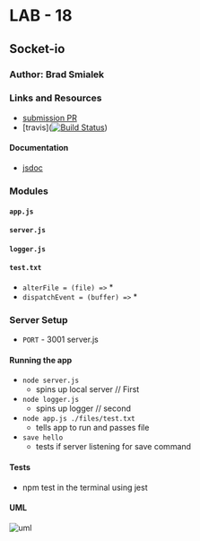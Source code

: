 

# LAB - 18

## Socket-io

### Author: Brad Smialek

### Links and Resources
* [submission PR](https://github.com/brad-smialek-401-advanced-javascript/lab-class-17-tcp-server/blob/master/README.md)
* [travis]([![Build Status](https://www.travis-ci.com/brad-smialek-401-advanced-javascript/lab-class-17-tcp-server.svg?branch=master)](https://www.travis-ci.com/brad-smialek-401-advanced-javascript/lab-class-17-tcp-server))

#### Documentation

* [jsdoc](http://xyz.com) 

### Modules
#### `app.js`
#### `server.js`
#### `logger.js`
#### `test.txt`

* `alterFile = (file) =>`
  *
* `dispatchEvent = (buffer) =>`
  *


###  Server Setup
* `PORT` - 3001 server.js


#### Running the app
* `node server.js` 
  * spins up local server // First
* `node logger.js` 
  * spins up logger // second
* `node app.js ./files/test.txt`
  * tells app to run and passes file 
* `save hello`
  * tests if server listening for save command

  
#### Tests
*  npm test in the terminal using jest


#### UML
![uml](./assets/tcp.jpg)
